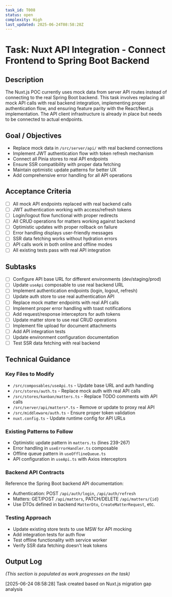```yaml
---
task_id: T008
status: open
complexity: High
last_updated: 2025-06-24T08:58:28Z
---
```


# Task: Nuxt API Integration - Connect Frontend to Spring Boot Backend

## Description
The Nuxt.js POC currently uses mock data from server API routes instead of connecting to the real Spring Boot backend. This task involves replacing all mock API calls with real backend integration, implementing proper authentication flow, and ensuring feature parity with the React/Next.js implementation. The API client infrastructure is already in place but needs to be connected to actual endpoints.

## Goal / Objectives
- Replace mock data in `/src/server/api/` with real backend connections
- Implement JWT authentication flow with token refresh mechanism
- Connect all Pinia stores to real API endpoints
- Ensure SSR compatibility with proper data fetching
- Maintain optimistic update patterns for better UX
- Add comprehensive error handling for all API operations

## Acceptance Criteria
- [ ] All mock API endpoints replaced with real backend calls
- [ ] JWT authentication working with access/refresh tokens
- [ ] Login/logout flow functional with proper redirects
- [ ] All CRUD operations for matters working against backend
- [ ] Optimistic updates with proper rollback on failure
- [ ] Error handling displays user-friendly messages
- [ ] SSR data fetching works without hydration errors
- [ ] API calls work in both online and offline modes
- [ ] All existing tests pass with real API integration

## Subtasks
- [ ] Configure API base URL for different environments (dev/staging/prod)
- [ ] Update `useApi` composable to use real backend URL
- [ ] Implement authentication endpoints (login, logout, refresh)
- [ ] Update auth store to use real authentication API
- [ ] Replace mock matter endpoints with real API calls
- [ ] Implement proper error handling with toast notifications
- [ ] Add request/response interceptors for auth tokens
- [ ] Update matter store to use real CRUD operations
- [ ] Implement file upload for document attachments
- [ ] Add API integration tests
- [ ] Update environment configuration documentation
- [ ] Test SSR data fetching with real backend

## Technical Guidance

### Key Files to Modify
- `/src/composables/useApi.ts` - Update base URL and auth handling
- `/src/stores/auth.ts` - Replace mock auth with real API calls
- `/src/stores/kanban/matters.ts` - Replace TODO comments with API calls
- `/src/server/api/matters*.ts` - Remove or update to proxy real API
- `/src/middleware/auth.ts` - Ensure proper token validation
- `nuxt.config.ts` - Update runtime config for API URLs

### Existing Patterns to Follow
- Optimistic update pattern in `matters.ts` (lines 239-267)
- Error handling in `useErrorHandler.ts` composable
- Offline queue pattern in `useOfflineQueue.ts`
- API configuration in `useApi.ts` with Axios interceptors

### Backend API Contracts
Reference the Spring Boot backend API documentation:
- Authentication: POST `/api/auth/login`, `/api/auth/refresh`
- Matters: GET/POST `/api/matters`, PATCH/DELETE `/api/matters/{id}`
- Use DTOs defined in backend `MatterDto`, `CreateMatterRequest`, etc.

### Testing Approach
- Update existing store tests to use MSW for API mocking
- Add integration tests for auth flow
- Test offline functionality with service worker
- Verify SSR data fetching doesn't leak tokens

## Output Log
*(This section is populated as work progresses on the task)*

[2025-06-24 08:58:28] Task created based on Nuxt.js migration gap analysis